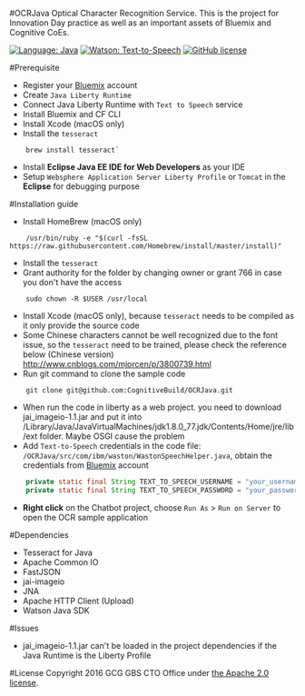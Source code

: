 #OCRJava
Optical Character Recognition Service. This is the project for Innovation Day practice as well as an important assets of Bluemix and Cognitive CoEs.

[![Language: Java](https://img.shields.io/badge/language-java-black.svg?style=flat)](https://github.com/CognitiveBuild/OCRJava)
[![Watson: Text-to-Speech](https://img.shields.io/badge/watson-text--to--speech-994fd7.svg?style=flat)](https://github.com/CognitiveBuild/OCRJava)
[![GitHub license](https://img.shields.io/badge/license-Apache%202-blue.svg)](https://raw.githubusercontent.com/CognitiveBuild/Chatbot/master/LICENSE)

#Prerequisite
* Register your [Bluemix](https://console.ng.bluemix.net/) account
* Create `Java Liberty Runtime`
* Connect Java Liberty Runtime with `Text to Speech` service
* Install Bluemix and CF CLI
* Install Xcode (macOS only) 
* Install the `tesseract`
```shell
	brew install tesseract`
```
* Install **Eclipse Java EE IDE for Web Developers** as your IDE
* Setup `Websphere Application Server Liberty Profile` or `Tomcat` in the **Eclipse** for debugging purpose

#Installation guide

* Install HomeBrew (macOS only)
```shell
	/usr/bin/ruby -e "$(curl -fsSL https://raw.githubusercontent.com/Homebrew/install/master/install)"
```
* Install the `tesseract`
* Grant authority for the folder by changing owner or grant 766 in case you don't have the access
```shell
	sudo chown -R $USER /usr/local
```
* Install Xcode (macOS only), because `tesseract` needs to be compiled as it only provide the source code
* Some Chinese characters cannot be well recognized due to the font issue, so the `tesseract` need to be trained, please check the reference below (Chinese version) http://www.cnblogs.com/mjorcen/p/3800739.html
* Run git command to clone the sample code
```shell
	git clone git@github.com:CognitiveBuild/OCRJava.git
```
- When run the code in liberty as a web project.  you need to download jai_imageio-1.1.jar and put it into /Library/Java/JavaVirtualMachines/jdk1.8.0_77.jdk/Contents/Home/jre/lib/ext folder. Maybe OSGI cause the problem
- Add `Text-to-Speech` credentials in the code file: `/OCRJava/src/com/ibm/waston/WastonSpeechHelper.java`, obtain the credentials from [Bluemix](https://bluemix.net/) account
```java
	private static final String TEXT_TO_SPEECH_USERNAME = "your_username";
	private static final String TEXT_TO_SPEECH_PASSWORD = "your_password";
```
* **Right click** on the Chatbot project, choose `Run As` &gt; `Run on Server` to open the OCR sample application

#Dependencies
* Tesseract for Java
* Apache Common IO
* FastJSON
* jai-imageio
* JNA
* Apache HTTP Client (Upload)
* Watson Java SDK

#Issues
* jai_imageio-1.1.jar can't be loaded in the project dependencies if the Java Runtime is the Liberty Profile

#License
Copyright 2016 GCG GBS CTO Office under [the Apache 2.0 license](LICENSE).
